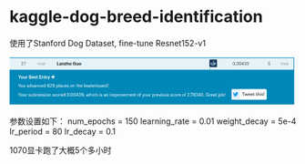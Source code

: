 # kaggle-dog-breed-identification

使用了Stanford Dog Dataset, fine-tune Resnet152-v1

![image](https://github.com/JLUNeverMore/kaggle-dog-breed-identification/raw/master/results/first-submit.png)

参数设置如下：
num_epochs = 150
learning_rate = 0.01
weight_decay = 5e-4
lr_period = 80
lr_decay = 0.1

1070显卡跑了大概5个多小时


